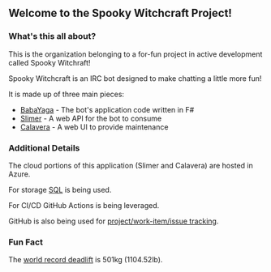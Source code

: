 ## Welcome to the Spooky Witchcraft Project!

### What's this all about?

This is the organization belonging to a for-fun project in active development called Spooky Witchraft!

Spooky Witchcraft is an IRC bot designed to make chatting a little more fun!

It is made up of three main pieces:

* [BabaYaga](https://github.com/SpookyWitchcraft/BabaYaga) - The bot's application code written in F#
* [Slimer](https://github.com/SpookyWitchcraft/Slimer) - A web API for the bot to consume
* [Calavera](https://github.com/SpookyWitchcraft/Slimer) - A web UI to provide maintenance

### Additional Details

The cloud portions of this application (Slimer and Calavera) are hosted in Azure.

For storage [SQL](https://github.com/SpookyWitchcraft/Sql) is being used.

For CI/CD GitHub Actions is being leveraged.

GitHub is also being used for [project/work-item/issue tracking](https://github.com/orgs/SpookyWitchcraft/projects/1).

### Fun Fact
The [world record deadlift](https://www.youtube.com/watch?v=2kEC7X1FUIg) is 501kg (1104.52lb).
